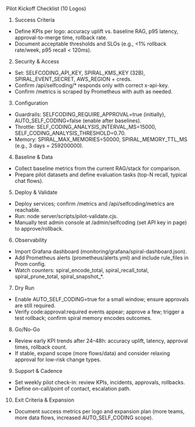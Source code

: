 Pilot Kickoff Checklist (10 Logos)

1) Success Criteria
- Define KPIs per logo: accuracy uplift vs. baseline RAG, p95 latency, approval-to-merge time, rollback rate.
- Document acceptable thresholds and SLOs (e.g., <1% rollback rate/week, p95 recall < 120ms).

2) Security & Access
- Set: SELFCODING_API_KEY, SPIRAL_KMS_KEY (32B), SPIRAL_EVENT_SECRET, AWS_REGION + creds.
- Confirm /api/selfcoding/* responds only with correct x-api-key.
- Confirm /metrics is scraped by Prometheus with auth as needed.

3) Configuration
- Guardrails: SELFCODING_REQUIRE_APPROVAL=true (initially), AUTO_SELF_CODING=false (enable after baselines).
- Throttle: SELF_CODING_ANALYSIS_INTERVAL_MS=15000, SELF_CODING_ANALYSIS_THRESHOLD=0.70.
- Memory: SPIRAL_MAX_MEMORIES=50000, SPIRAL_MEMORY_TTL_MS (e.g., 3 days = 259200000).

4) Baseline & Data
- Collect baseline metrics from the current RAG/stack for comparison.
- Prepare pilot datasets and define evaluation tasks (top-N recall, typical chat flows).

5) Deploy & Validate
- Deploy services; confirm /metrics and /api/selfcoding/metrics are reachable.
- Run: node server/scripts/pilot-validate.cjs.
- Manually test admin console at /admin/selfcoding (set API key in page) to approve/rollback.

6) Observability
- Import Grafana dashboard (monitoring/grafana/spiral-dashboard.json).
- Add Prometheus alerts (prometheus/alerts.yml) and include rule_files in Prom config.
- Watch counters: spiral_encode_total, spiral_recall_total, spiral_prune_total, spiral_snapshot_*.

7) Dry Run
- Enable AUTO_SELF_CODING=true for a small window; ensure approvals are still required.
- Verify code:approval:required events appear; approve a few; trigger a test rollback; confirm spiral memory encodes outcomes.

8) Go/No-Go
- Review early KPI trends after 24–48h: accuracy uplift, latency, approval times, rollback count.
- If stable, expand scope (more flows/data) and consider relaxing approval for low-risk change types.

9) Support & Cadence
- Set weekly pilot check-in: review KPIs, incidents, approvals, rollbacks.
- Define on-call/point of contact, escalation path.

10) Exit Criteria & Expansion
- Document success metrics per logo and expansion plan (more teams, more data flows, increased AUTO_SELF_CODING scope).

